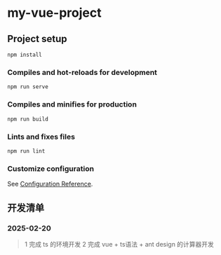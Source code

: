 # my-vue-project

## Project setup
```
npm install
```

### Compiles and hot-reloads for development
```
npm run serve
```

### Compiles and minifies for production
```
npm run build
```

### Lints and fixes files
```
npm run lint
```

### Customize configuration
See [Configuration Reference](https://cli.vuejs.org/config/).








## 开发清单

### 2025-02-20
> 1 完成 ts 的环境开发
> 2 完成 vue + ts语法 + ant design 的计算器开发
